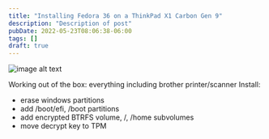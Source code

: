 ```yaml
---
title: "Installing Fedora 36 on a ThinkPad X1 Carbon Gen 9"
description: "Description of post"
pubDate: 2022-05-23T08:06:38-06:00
tags: []
draft: true
---
```


![image alt text](/posts/installing-fedora-36-thinkpad/images/header.png "Image title text")

Working out of the box: everything including brother printer/scanner
Install:
- erase windows partitions
- add /boot/efi, /boot partitions
- add encrypted BTRFS volume, /, /home subvolumes
- move decrypt key to TPM